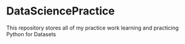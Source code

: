 # DataSciencePractice

This repository stores all of my practice work learning and practicing Python for Datasets